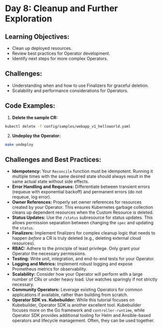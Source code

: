 # Day 8: Cleanup and Further Exploration

## **Learning Objectives:**
* Clean up deployed resources.
* Review best practices for Operator development.
* Identify next steps for more complex Operators.

## **Challenges:**

* Understanding when and how to use Finalizers for graceful deletion.
* Scalability and performance considerations for Operators.

## **Code Examples:**

1.  **Delete the sample CR:**

```bash
kubectl delete -f config/samples/webapp_v1_helloworld.yaml
```

2.  **Undeploy the Operator:**

```bash
make undeploy
```

## **Challenges and Best Practices:**

* **Idempotency:** Your `Reconcile` function must be idempotent. Running it multiple times with the same desired state should always result in the same actual state without side effects.
* **Error Handling and Requeues:** Differentiate between transient errors (requeue with exponential backoff) and permanent errors (do not requeue, log error).
* **Owner References:** Properly set owner references for resources created by your Operator. This ensures Kubernetes garbage collection cleans up dependent resources when the Custom Resource is deleted.
* **Status Updates:** Use the `/status` subresource for status updates. This allows permission separation between changing the `spec` and updating the `status`.
* **Finalizers:** Implement finalizers for complex cleanup logic that needs to happen *before* a CR is truly deleted (e.g., deleting external cloud resources).
* **RBAC:** Adhere to the principle of least privilege. Only grant your Operator the necessary permissions.
* **Testing:** Write unit, integration, and end-to-end tests for your Operator.
* **Logging and Metrics:** Implement robust logging and expose Prometheus metrics for observability.
* **Scalability:** Consider how your Operator will perform with a large number of CRs or under heavy load. Use watches sparingly if not strictly necessary.
* **Community Operators:** Leverage existing Operators for common applications if available, rather than building from scratch.
* **Operator SDK vs. Kubebuilder:** While this tutorial focuses on Kubebuilder, Operator SDK is another excellent tool. Kubebuilder focuses more on the Go framework and `controller-runtime`, while Operator SDK provides additional tooling for Helm and Ansible-based operators and lifecycle management. Often, they can be used together.
